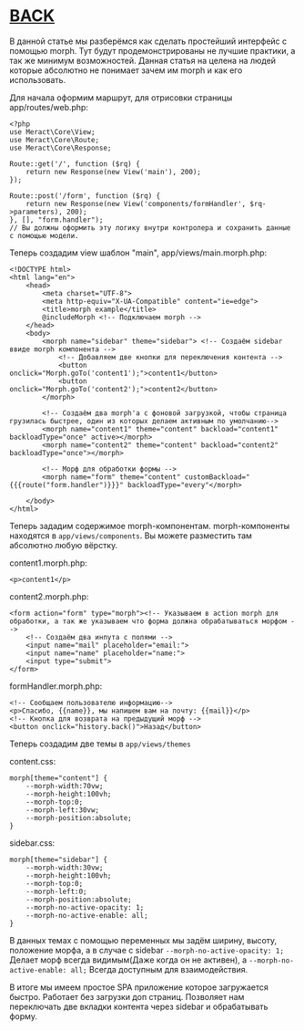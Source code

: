 # [BACK](models.md)
В данной статье мы разберёмся как сделать простейший интерфейс с помощью morph. Тут будут продемонстрированы не лучшие практики, а так же минимум возможностей. Данная статья на целена на людей которые абсолютно не понимает зачем им morph и как его использовать.

Для начала оформим маршрут, для отрисовки страницы app/routes/web.php:
```
<?php
use Meract\Core\View;
use Meract\Core\Route;
use Meract\Core\Response;

Route::get('/', function ($rq) {
	return new Response(new View('main'), 200);
});

Route::post('/form', function ($rq) {
	return new Response(new View('components/formHandler', $rq->parameters), 200);
}, [], "form.handler"); 
// Вы должны оформить эту логику внутри контролера и сохранить данные с помощью модели.
```

Теперь создадим view шаблон "main", app/views/main.morph.php:
```
<!DOCTYPE html>
<html lang="en">
	<head>
		<meta charset="UTF-8">
		<meta http-equiv="X-UA-Compatible" content="ie=edge">
		<title>morph example</title>
		@includeMorph <!-- Подключаем morph -->
	</head>
	<body>
		<morph name="sidebar" theme="sidebar"> <!-- Создаём sidebar ввиде morph компонента -->
			<!-- Добавляем две кнопки для переключения контента -->
			<button onclick="Morph.goTo('content1');">content1</button>
			<button onclick="Morph.goTo('content2');">content2</button>
		</morph> 

		<!-- Создаём два morph'а с фоновой загрузкой, чтобы страница грузилась быстрее, один из которых делаем активным по умолчанию-->
		<morph name="content1" theme="content" backload="content1" backloadType="once" active></morph>
		<morph name="content2" theme="content" backload="content2" backloadType="once"></morph>

		<!-- Морф для обработки формы -->
		<morph name="form" theme="content" customBackload="{{{route("form.handler")}}}" backloadType="every"</morph>

	</body>
</html>

```
Теперь зададим содержимое morph-компонентам. morph-компоненты находятся в `app/views/components`. Вы можете разместить там абсолютно любую вёрстку.

content1.morph.php:
```
<p>content1</p>
```
content2.morph.php:
```
<form action="form" type="morph"><!-- Указываем в action morph для обработки, а так же указываем что форма должна обрабатываться морфом -->
    <!-- Создаём два инпута с полями -->
	<input name="mail" placeholder="email:">
	<input name="name" placeholder="name:">
	<input type="submit">
</form>
```

formHandler.morph.php:
```
<!-- Сообщаем пользователю информацию-->
<p>Спасибо, {{name}}, мы напишем вам на почту: {{mail}}</p> 
<!-- Кнопка для возврата на предыдущий морф -->
<button onclick="history.back()">Назад</button> 
```

Теперь создадим две темы в `app/views/themes`

content.css:
```
morph[theme="content"] {
	--morph-width:70vw;
	--morph-height:100vh;
	--morph-top:0;
	--morph-left:30vw;
	--morph-position:absolute;
}
```

sidebar.css:
```
morph[theme="sidebar"] {
	--morph-width:30vw;
	--morph-height:100vh;
	--morph-top:0;
	--morph-left:0;
	--morph-position:absolute;
	--morph-no-active-opacity: 1;
	--morph-no-active-enable: all;
}
```

В данных темах с помощью переменных мы задём ширину, высоту, положение морфа, а в случае с sidebar `--morph-no-active-opacity: 1;` Делает морф всегда видимым(Даже когда он не активен), а `--morph-no-active-enable: all;` Всегда доступным для взаимодействия.

В итоге мы имеем простое SPA приложение которое загружается быстро. Работает без загрузки доп страниц. Позволяет нам переключать две вкладки контента через sidebar и обрабатывать форму.
